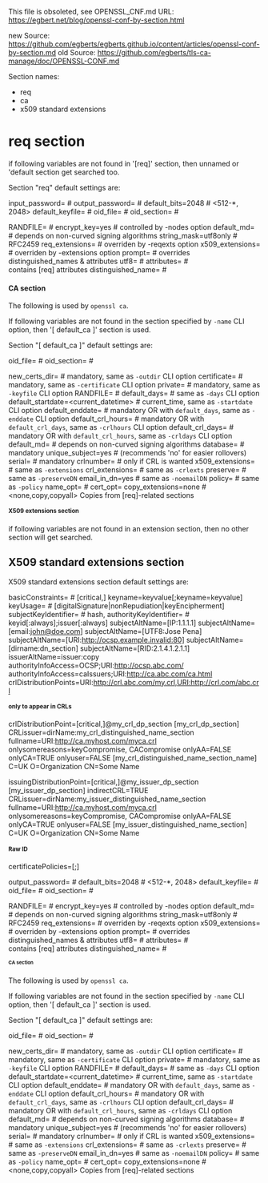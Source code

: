 This file is obsoleted, see OPENSSL_CNF.md
URL: https://egbert.net/blog/openssl-conf-by-section.html

new Source: https://github.com/egberts/egberts.github.io/content/articles/openssl-conf-by-section.md
old Source: https://github.com/egberts/tls-ca-manage/doc/OPENSSL-CONF.md

Section names:

* req
* ca
* x509 standard extensions


req section
===========
if following variables are not found in '[req]' section, then
unnamed or 'default section get searched too.

Section "req"  default settings are:

input_password=   # <string>
output_password=  # <string>
default_bits=2048 # <512-\*, 2048>
default_keyfile=  # <filespec>
oid_file=         # <filespec>
oid_section=      # <section>
RANDFILE=         # <filespec>
encrypt_key=yes   # <boolean> controlled by -nodes option
default_md=       # <digest> depends on non-curved signing algorithms
string_mask=utf8only   # RFC2459
req_extensions=   # <filespec> overriden by -reqexts option
x509_extensions=  # <filespec> overriden by -extensions option
prompt=           # <boolean> overrides distinguished_names & attributes
utf8=             # <boolean>
attributes=       # <section> contains [req] attributes
distinguished_name= # <section>


CA section
===========
The following is used by `openssl ca`.

If following variables are not found in the section 
specified by `-name` CLI option, then '[ default_ca ]' section
is used.

Section "[ default_ca ]"  default settings are:

oid_file=         # <filespec>
oid_section=      # <section>
new_certs_dir=    # <dirspec>   mandatory, same as `-outdir` CLI option
certificate=      # <filespec>  mandatory, same as `-certificate` CLI option
private=          # <filespec>  mandatory, same as `-keyfile` CLI option
RANDFILE=         # <filespec>
default_days=     # <days>      same as `-days` CLI option
default_startdate=<current_datetime> # <datetime>  current_time, same as `-startdate` CLI option
default_enddate=  # <datetime> mandatory OR with `default_days`, same as `-enddate` CLI option
default_crl_hours=  # <hours> mandatory OR with `default_crl_days`, same as `-crlhours` CLI option
default_crl_days=  # <datetime> mandatory OR with `default_crl_hours`, same as `-crldays` CLI option
default_md=       # <digest> depends on non-curved signing algorithms
database=         # <filespec> mandatory
unique_subject=yes # <boolean> (recommends 'no' for easier rollovers)
serial=           # <filespec> mandatory
crlnumber=        # <filespec> only if CRL is wanted
x509_extensions=  # <filespec> same as `-extensions`
crl_extensions=   # <filespec> same as `-crlexts`
preserve=         # <filespec> same as `-preserveDN`
email_in_dn=yes   # <boolean>  same as `-noemailDN`
policy=           # <policy>   same as `-policy`
name_opt=         # 
cert_opt=
copy_extensions=none # <none,copy,copyall>  Copies from [req]-related sections


X509 extensions section
=======================

if following variables are not found in an extension section, then
no other section will get searched.

X509 standard extensions section
--------------

X509 standard extensions section default settings are:

basicConstraints= # [critical,] keyname=keyvalue[;keyname=keyvalue]
keyUsage=         # [digitalSignature|nonRepudiation|keyEncipherment]
subjectKeyIdentifier= # hash, <hexstring>
authorityKeyIdentifier= # keyid[:always];issuer[:always]
subjectAltName=[IP:1.1.1.1]
subjectAltName=[email:john@doe.com]
subjectAltName=[UTF8:Jose Pena]
subjectAltName=[URI:http://ocsp.example.invalid:80]
subjectAltName=[dirname:dn_section]
subjectAltName=[RID:2.1.4.1.2.1.1]
issuerAltName=issuer:copy
authorityInfoAccess=OCSP;URI:http://ocsp.abc.com/
authorityInfoAccess=caIssuers;URI:http://ca.abc.com/ca.html
crlDistributionPoints=URI:http://crl.abc.com/my.crl,URI:http://crl.com/abc.crl


# only to appear in CRLs
crlDistributionPoint=[critical,]@my_crl_dp_section
[my_crl_dp_section]
  CRLissuer=dirName:my_crl_distinguished_name_section
  fullname=URI:http://ca.myhost.com/myca.crl
  onlysomereasons=keyCompromise, CACompromise
  onlyAA=FALSE
  onlyCA=TRUE
  onlyuser=FALSE
  [my_crl_distinguished_name_section_name]
  C=UK
  O=Organization
  CN=Some Name

issuingDistributionPoint=[critical,]@my_issuer_dp_section
[my_issuer_dp_section]
  indirectCRL=TRUE
  CRLissuer=dirName:my_issuer_distinguished_name_section
  fullname=URI:http://ca.myhost.com/myca.crl
  onlysomereasons=keyCompromise, CACompromise
  onlyAA=FALSE
  onlyCA=TRUE
  onlyuser=FALSE
  [my_issuer_distinguished_name_section]
  C=UK
  O=Organization
  CN=Some Name

# Raw ID 
certificatePolicies=<RID>[;<RID>]

output_password=  # <filespec>
default_bits=2048 # <512-\*, 2048>
default_keyfile=  # <filespec>
oid_file=         # <filespec>
oid_section=      # <section>
RANDFILE=         # <filespec>
encrypt_key=yes   # <boolean> controlled by -nodes option
default_md=       # <digest> depends on non-curved signing algorithms
string_mask=utf8only   # RFC2459
req_extensions=   # <filespec> overriden by -reqexts option
x509_extensions=  # <filespec> overriden by -extensions option
prompt=           # <boolean> overrides distinguished_names & attributes
utf8=             # <boolean>
attributes=       # <section> contains [req] attributes
distinguished_name= # <section>


CA section
===========
The following is used by `openssl ca`.

If following variables are not found in the section 
specified by `-name` CLI option, then '[ default_ca ]' section
is used.

Section "[ default_ca ]"  default settings are:

oid_file=         # <filespec>
oid_section=      # <section>
new_certs_dir=    # <dirspec>   mandatory, same as `-outdir` CLI option
certificate=      # <filespec>  mandatory, same as `-certificate` CLI option
private=          # <filespec>  mandatory, same as `-keyfile` CLI option
RANDFILE=         # <filespec>
default_days=     # <days>      same as `-days` CLI option
default_startdate=<current_datetime> # <datetime>  current_time, same as `-startdate` CLI option
default_enddate=  # <datetime> mandatory OR with `default_days`, same as `-enddate` CLI option
default_crl_hours=  # <hours> mandatory OR with `default_crl_days`, same as `-crlhours` CLI option
default_crl_days=  # <datetime> mandatory OR with `default_crl_hours`, same as `-crldays` CLI option
default_md=       # <digest> depends on non-curved signing algorithms
database=         # <filespec> mandatory
unique_subject=yes # <boolean> (recommends 'no' for easier rollovers)
serial=           # <filespec> mandatory
crlnumber=        # <filespec> only if CRL is wanted
x509_extensions=  # <filespec> same as `-extensions`
crl_extensions=   # <filespec> same as `-crlexts`
preserve=         # <filespec> same as `-preserveDN`
email_in_dn=yes   # <boolean>  same as `-noemailDN`
policy=           # <policy>   same as `-policy`
name_opt=         # 
cert_opt=
copy_extensions=none # <none,copy,copyall>  Copies from [req]-related sections


